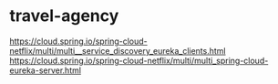 # travel-agency
https://cloud.spring.io/spring-cloud-netflix/multi/multi__service_discovery_eureka_clients.html
https://cloud.spring.io/spring-cloud-netflix/multi/multi_spring-cloud-eureka-server.html
